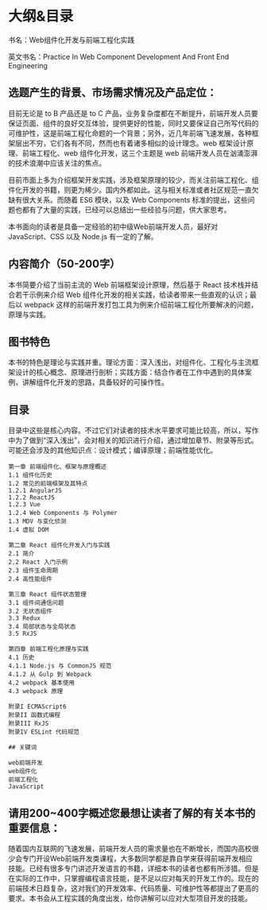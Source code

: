 # 大纲&目录

书名：Web组件化开发与前端工程化实践

英文书名：Practice In Web Component Development And Front End Engineering

## 选题产生的背景、市场需求情况及产品定位：
目前无论是 to B 产品还是 to C 产品，业务复杂度都在不断提升，前端开发人员要保证页面、组件的良好交互体验，提供更好的性能，同时又要保证自己所写代码的可维护性，这是前端工程化命题的一个背景；另外，近几年前端飞速发展，各种框架层出不穷，它们各有不同，然而也有着诸多相似的设计理念。web 框架设计原理、前端工程化、web 组件化开发，这三个主题是 web 前端开发人员在汹涌澎湃的技术浪潮中应该关注的焦点。

目前市面上多为介绍框架开发实践，涉及框架原理的较少，而关注前端工程化、组件化开发的书籍，则更为稀少。国内外都如此。这与相关标准或者社区规范一直欠缺有很大关系。而随着 ES6 模块，以及 Web Components 标准的提出，这些问题也都有了大量的实践，已经可以总结出一些经验与问题，供大家思考。

本书面向的读者是具备一定经验的初中级Web前端开发人员，最好对 JavaScript、CSS 以及 Node.js 有一定的了解。

## 内容简介（50-200字）

本书简要介绍了当前主流的 Web 前端框架设计原理，然后基于 React 技术栈并结合若干示例来介绍 Web 组件化开发的相关实践，给读者带来一些直观的认识；最后以 webpack 这样的前端开发打包工具为例来介绍前端工程化所要解决的问题，原理与实践。

## 图书特色

本书的特色是理论与实践并重。理论方面：深入浅出，对组件化、工程化与主流框架设计的核心概念、原理进行剖析；实践方面：结合作者在工作中遇到的具体案例，讲解组件化开发的思路，具备较好的可操作性。


## 目录

目录中这些是核心内容。不过它们对读者的技术水平要求可能比较高，所以，写作中为了做到“深入浅出”，会对相关的知识进行介绍，通过增加章节、附录等形式。可能还会涉及的其他知识点：设计模式；编译原理；前端性能优化。

```
第一章 前端组件化、框架与原理概述
1.1 组件化历史
1.2 常见的前端框架及其特点
1.2.1 AngularJS
1.2.2 ReactJS
1.2.3 Vue
1.2.4 Web Components 与 Polymer
1.3 MDV 与变化侦测
1.4 虚拟 DOM

第二章 React 组件化开发入门与实践
2.1 简介
2.2 React 入门示例
2.3 组件生命周期
2.4 高性能组件

第三章 React 组件状态管理
3.1 组件间通信问题
3.2 无状态组件
3.3 Redux
3.4 局部状态与全局状态
3.5 RxJS

第四章 前端工程化原理与实践
4.1 历史
4.1.1 Node.js 与 CommonJS 规范
4.1.2 从 Gulp 到 Webpack
4.2 webpack 基本使用
4.3 webpack 原理

附录I ECMAScript6
附录II 函数式编程
附录III RxJS
附录IV ESLint 代码规范

## 关键词

web前端开发
web组件化
前端工程化
JavaScript
```

## 请用200~400字概述您最想让读者了解的有关本书的重要信息：

随着国内互联网的飞速发展，前端开发人员的需求量也在不断增长，而国内高校很少会专门开设Web前端开发类课程，大多数同学都是靠自学来获得前端开发相应技能。已经有很多专门讲述开发语言的书籍，详细本书的读者也都有所涉猎。但是在实际的工作中，只掌握编程语言技能，是不足以应对每天的开发工作的。现在的前端技术日趋复杂，这对我们的开发效率、代码质量、可维护性等都提出了更高的要求。本书会从工程实践的角度出发，给你讲解可以应对大型项目开发的技能。
